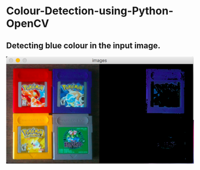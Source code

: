 # Colour-Detection-using-Python-OpenCV


## Detecting blue colour in the input image.
![alt text](https://github.com/rohit-gpt/Colour-Detection-using-Python-OpenCV/blob/master/Results.png)
